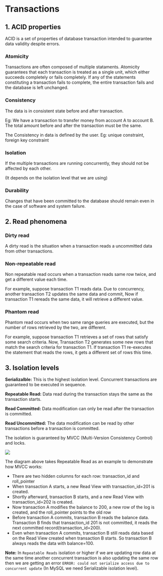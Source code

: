 # Transactions

## 1. ACID properties

ACID is a set of properties of database transaction intended to guarantee data validity despite errors.

### Atomicity

Transactions are often composed of multiple stataments. Atomicity guarantees that each transaction is treated as a single unit, which either succeeds completely or fails completely. If any of the statements constituting a transaction fails to complete, the entire transaction fails and the database is left unchanged.

### Consistency

The data is in consistent state before and after transaction.

Eg: We have a transaction to transfer money from account A to account B. The total amount before and after the transaction must be the same.

The Consistency in data is defined by the user. Eg: unique constraint, foreign key constraint

### Isolation

If the multiple transactions are running concurrently, they should not be affected by each other.

(It depends on the isolation level that we are using)

### Durability

Changes that have been committed to the database should remain even in the case of software and system failure.

## 2. Read phenomena

### Dirty read

A dirty read is the situation when a transaction reads a uncommitted data from other transactions.

### Non-repeatable read

Non repeatable read occurs when a transaction reads same row twice, and get a different value each time.

For example, suppose transaction T1 reads data. Due to concurrency, another transaction T2 updates the same data and commit, Now if transaction T1 rereads the same data, it will retrieve a different value.

### Phantom read

Phantom read occurs when two same range queries are executed, but the number of rows retrieved by the two, are different.

For example, suppose transaction T1 retrieves a set of rows that satisfy some search criteria. Now, Transaction T2 generates some new rows that match the search criteria for transaction T1. If transaction T1 re-executes the statement that reads the rows, it gets a different set of rows this time.

## 3. Isolation levels

**Serializalble:** This is the highest isolation level. Concurrent transactions are guaranteed to be executed in sequence.

**Repeatable Read:** Data read during the transaction stays the same as the transaction starts.

**Read Committed:** Data modification can only be read after the transaction is committed.

**Read Uncommitted:** The data modification can be read by other transactions before a transaction is committed.

The isolation is guaranteed by MVCC (Multi-Version Consistency Control) and locks.

![](https://user-images.githubusercontent.com/17776979/194693921-c6368a0c-f62a-4854-98c6-88de25217d82.png) 

The diagram above takes Repeatable Read as an example to demonstrate how MVCC works:

- There are two hidden columns for each row: transaction_id and roll_pointer
- When transaction A starts, a new Read View with transaction_id=201 is created.
- Shortly afterward, transaction B starts, and a new Read View with transaction_id=202 is created. 
- Now transaction A modifies the balance to 200, a new row of the log is created, and the roll_pointer points to the old row
- Before transaction A commits, transaction B reads the balance data. Transaction B finds that transaction_id 201 is not committed, it reads the next committed record(transaction_id=200).
- Even when transaction A commits, transaction B still reads data based on the Read View created when transaction B starts. So transaction B always reads the data with balance=100. 

**Note:** In `Repeatable Reads` isolation or higher if we are updating row data at the same time another concurrent transaction is also updating the same row then we are getting an error `ERROR: could not serialize access due to concurrent update` (In MySQL we need Serializable isolation level).
